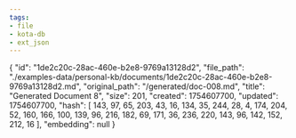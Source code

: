 ```yaml
---
tags:
- file
- kota-db
- ext_json
---
```

{
  "id": "1de2c20c-28ac-460e-b2e8-9769a13128d2",
  "file_path": "./examples-data/personal-kb/documents/1de2c20c-28ac-460e-b2e8-9769a13128d2.md",
  "original_path": "/generated/doc-008.md",
  "title": "Generated Document 8",
  "size": 201,
  "created": 1754607700,
  "updated": 1754607700,
  "hash": [
    143,
    97,
    65,
    203,
    43,
    16,
    134,
    35,
    244,
    28,
    4,
    174,
    204,
    52,
    160,
    166,
    100,
    139,
    96,
    216,
    182,
    69,
    171,
    36,
    236,
    220,
    143,
    96,
    142,
    152,
    212,
    16
  ],
  "embedding": null
}
